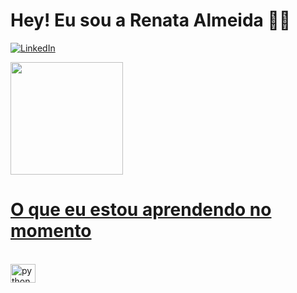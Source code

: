 # Hey! Eu sou a Renata Almeida 🙋‍♀️ 

[![LinkedIn](https://img.shields.io/badge/LinkedIn-0077B5?style=for-the-badge&logo=linkedin&logoColor=white)]( linkedin.com/in/renataalmeida4)
 
 <div>
    <a href = "https://github.com/RenataAlmeid">
      <img height= "180cm" src= "https://github-readme-stats.vercel.app/api?username=renataalmeid&show_icons=true&theme=dracula&include_all_commits=true&count_private=true"/>
 </div>
  
  # O que eu estou aprendendo no momento 
  
  <div style="display: inline_black"><br>
    <img align="center" alt = "python" height="30" width="40" src="https://cdn.jsdelivr.net/gh/devicons/devicon/icons/python/python-original.svg"> 
  </div>
      
